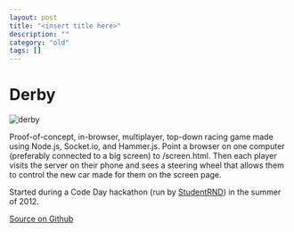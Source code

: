 ```yaml
---
layout: post
title: "<insert title here>"
description: ""
category: "old"
tags: []
---
```



Derby
=====

![derby]({{site.url}}/images/derby/derby.gif)

Proof-of-concept, in-browser, multiplayer, top-down racing game made using Node.js, Socket.io, and Hammer.js. Point a browser on one computer (preferably connected to a big screen) to /screen.html. Then each player visits the server on their phone and sees a steering wheel that allows them to control the new car made for them on the screen page.

Started during a Code Day hackathon (run by [StudentRND](http://studentrnd.org/)) in the summer of 2012.

[Source on Github](https://github.com/jmptable/derby)
